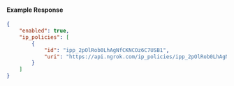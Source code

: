 <!-- Code generated for API Clients. DO NOT EDIT. -->

#### Example Response

```json
{
	"enabled": true,
	"ip_policies": [
		{
			"id": "ipp_2pOlRob0LhAgNfCKNCOz6C7USB1",
			"uri": "https://api.ngrok.com/ip_policies/ipp_2pOlRob0LhAgNfCKNCOz6C7USB1"
		}
	]
}
```
